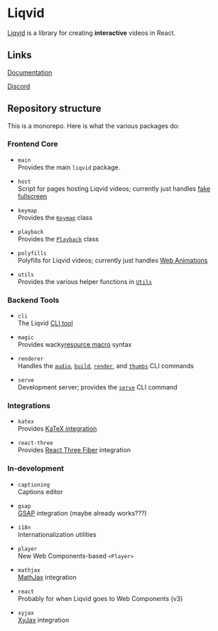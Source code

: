 # Liqvid

[Liqvid](https://liqvidjs.org/) is a library for creating **interactive** videos in React.

## Links

[Documentation](https://liqvidjs.org/docs/)

[Discord](https://discord.gg/u8Qab99zHx)

## Repository structure

This is a monorepo. Here is what the various packages do:

### Frontend Core

* `main`  
Provides the main `liqvid` package.

* `host`  
Script for pages hosting Liqvid videos; currently just handles [fake fullscreen](https://liqvidjs.org/docs/guide/mobile#fake-fullscreen)

* `keymap`  
Provides the [`Keymap`](https://liqvidjs.org/docs/reference/Keymap) class

* `playback`  
Provides the [`Playback`](https://liqvidjs.org/docs/reference/Playback) class

* `polyfills`  
Polyfills for Liqvid videos; currently just handles [Web Animations](https://liqvidjs.org/docs/guide/mobile/#web-animations)

* `utils`  
Provides the various helper functions in [`Utils`](https://liqvidjs.org/docs/reference/Utils/animation)

### Backend Tools

* `cli`  
The Liqvid [CLI tool](https://liqvidjs.org/docs/cli/tool)

* `magic`  
Provides wacky[resource macro](https://liqvidjs.org/docs/cli/macros) syntax

* `renderer`  
Handles the [`audio`](https://liqvidjs.org/docs/cli/audio), [`build`](https://liqvidjs.org/docs/cli/build), [`render`](https://liqvidjs.org/docs/cli/render), and [`thumbs`](https://liqvidjs.org/docs/cli/thumbs) CLI commands

* `serve`  
Development server; provides the [`serve`](https://liqvidjs.org/docs/cli/tool) CLI command

### Integrations

* `katex`  
Provides [KaTeX integration](https://liqvidjs.org/docs/integrations/katex)

* `react-three`  
Provides [React Three Fiber](https://liqvidjs.org/docs/integrations/three) integration

### In-development

* `captioning`  
Captions editor

* `gsap`  
[GSAP](https://greensock.com/gsap/) integration (maybe already works???)

* `i18n`  
Internationalization utilities

* `player`  
New Web Components-based `<Player>`

* `mathjax`  
[MathJax](https://www.mathjax.org/) integration

* `react`  
Probably for when Liqvid goes to Web Components (v3)

* `xyjax`  
[XyJax](https://github.com/sonoisa/XyJax-v3/) integration
